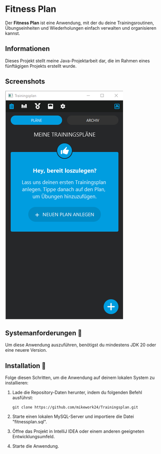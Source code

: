# Fitness Plan

Der **Fitness Plan** ist eine Anwendung, mit der du deine Trainingsroutinen, Übungseinheiten und Wiederholungen einfach verwalten und organisieren kannst.

## Informationen
Dieses Projekt stellt meine Java-Projektarbeit dar, die im Rahmen eines fünftägigen Projekts erstellt wurde.

## Screenshots
![Willkommensseite](screenshots/willkommen.png)

## Systemanforderungen 🔧
Um diese Anwendung auszuführen, benötigst du mindestens JDK 20 oder eine neuere Version.

## Installation 🔌
Folge diesen Schritten, um die Anwendung auf deinem lokalen System zu installieren:

1. Lade die Repository-Daten herunter, indem du folgenden Befehl ausführst:
   ```shell
   git clone https://github.com/mikework24/Trainingsplan.git
   ```

2. Starte einen lokalen MySQL-Server und importiere die Datei "fitnessplan.sql".

3. Öffne das Projekt in IntelliJ IDEA oder einem anderen geeigneten Entwicklungsumfeld.

4. Starte die Anwendung.